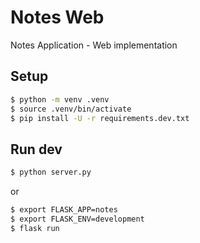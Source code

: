 # Notes Web

Notes Application - Web implementation

## Setup

```bash
$ python -m venv .venv
$ source .venv/bin/activate
$ pip install -U -r requirements.dev.txt
```

## Run dev

```bash
$ python server.py
```

or 

```bash
$ export FLASK_APP=notes
$ export FLASK_ENV=development
$ flask run
```
